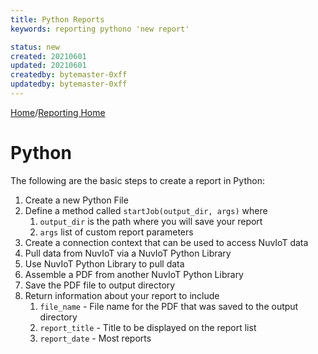 ```yaml
---
title: Python Reports
keywords: reporting pythono 'new report'

status: new
created: 20210601
updated: 20210601
createdby: bytemaster-0xff
updatedby: bytemaster-0xff
---
```

[Home](../Index.md)/[Reporting Home](./Index.md)

# Python 
The following are the basic steps to create a report in Python:
1.  Create a new Python File
2.  Define a method called `startJob(output_dir, args)` where
    1.  `output_dir` is the path where you will save your report
    2.  `args` list of custom report parameters
3.  Create a connection context that can be used to access NuvIoT data
4.  Pull data from NuvIoT via a NuvIoT Python Library
5.  Use NuvIoT Python Library to pull data
6.  Assemble a PDF from another NuvIoT Python Library
7.  Save the PDF file to output directory
8.  Return information about your report to include
    1.  `file_name` - File name for the PDF that was saved to the output directory
    2.  `report_title` - Title to be displayed on the report list
    3.  `report_date` - Most reports 
